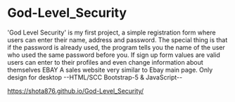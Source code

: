 # God-Level_Security
'God Level Security' is my first project, a simple
registration form where users can enter their
name, address and password. The special thing is
that if the password is already used, the program
tells you the name of the user who used the same
password before you. If sign up form values are
valid users can enter to their profiles and even
change information about themselves
EBAY
A sales website very similar to Ebay
main page.
Only design for desktop
--HTML/SCC Bootstrap-5 & JavaScript--

https://shota876.github.io/God-Level_Security/
